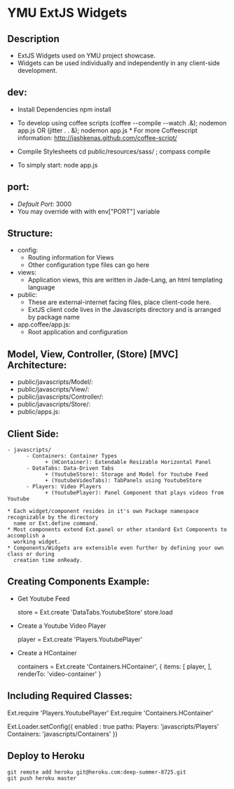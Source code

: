# YMU ExtJS Widgets

## Description
* ExtJS Widgets used on YMU project showcase.
* Widgets can be used individually and independently in any client-side development.

## dev:
* Install Dependencies
        npm install

* To develop using coffee scripts
        (coffee --compile --watch .&); nodemon app.js
        OR
        (jitter . . &); nodemon app.js
        * For more Coffeescript information: http://jashkenas.github.com/coffee-script/

* Compile Stylesheets
        cd public/resources/sass/ ; compass compile

* To simply start:
        node app.js

## port: 
* *Default Port:* 3000
* You may override with with env["PORT"] variable

## Structure:
* config:
    * Routing information for Views
    * Other configuration type files can go here
* views:
    * Application views, this are written in Jade-Lang, an html templating language
* public:
    * These are external-internet facing files, place client-code here.
    * ExtJS client code lives in the Javascripts directory and is arranged by package name
* app.coffee/app.js: 
    * Root application and configuration

## Model, View, Controller, (Store) [MVC] Architecture:
* public/javascripts/Model/:
* public/javascripts/View/:
* public/javascripts/Controller/:
* public/javascripts/Store/:
* public/apps.js:

## Client Side:
    - javascripts/
          - Containers: Container Types 
                + (HContainer): Extendable Resizable Horizontal Panel
          - DataTabs: Data-Driven Tabs 
                + (YoutubeStore): Storage and Model for Youtube Feed
                + (YoutubeVideoTabs): TabPanels using YoutubeStore
          - Players: Video Players
                + (YoutubePlayer): Panel Component that plays videos from Youtube

    * Each widget/component resides in it's own Package namespace recognizable by the directory
      name or Ext.define command.
    * Most components extend Ext.panel or other standard Ext Components to accomplish a 
      working widget.
    * Components/Widgets are extensible even further by defining your own class or during 
      creation time onReady.

## Creating Components Example:
   * Get Youtube Feed
   
        store = Ext.create 'DataTabs.YoutubeStore' 
        store.load

   * Create a Youtube Video Player

        player = Ext.create 'Players.YoutubePlayer'

   * Create a HContainer

        containers = Ext.create 'Containers.HContainer',
        { 
            items: [
                player,
            ],
            renderTo: 'video-container' 
        }

        
## Including Required Classes:
   Ext.require 'Players.YoutubePlayer'
   Ext.require 'Containers.HContainer'

   Ext.Loader.setConfig({
           enabled : true
           paths: 
               Players: 'javascripts/Players'
               Containers: 'javascripts/Containers'
    })

## Deploy to Heroku
    git remote add heroku git@heroku.com:deep-summer-8725.git
    git push heroku master
